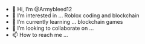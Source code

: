 - 👋 Hi, I’m @Armybleed12
- 👀 I’m interested in ... Roblox coding and blockchain
- 🌱 I’m currently learning ... blockchain games
- 💞️ I’m looking to collaborate on ...
- 📫 How to reach me ...

<!---
Armybleed12/Armybleed12 is a ✨ special ✨ repository because its `README.md` (this file) appears on your GitHub profile.
You can click the Preview link to take a look at your changes.
--->
